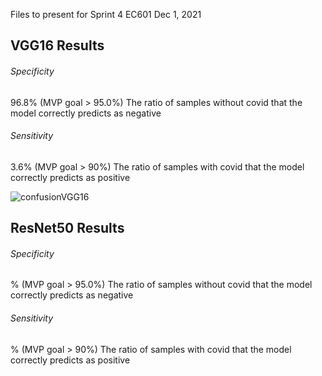 Files to present for Sprint 4 EC601 Dec 1, 2021

## VGG16 Results

###### Specificity 
96.8%  (MVP goal > 95.0%)
The ratio of samples without covid that the model correctly predicts as negative

###### Sensitivity 
3.6%  (MVP goal > 90%)
The ratio of samples with covid that the model correctly predicts as positive

![confusionVGG16](https://user-images.githubusercontent.com/74585697/144160213-22a3a5bc-d596-40c8-a6de-be4ab80080c9.png)


## ResNet50 Results

###### Specificity 
%  (MVP goal > 95.0%)
The ratio of samples without covid that the model correctly predicts as negative

###### Sensitivity 
%  (MVP goal > 90%)
The ratio of samples with covid that the model correctly predicts as positive
